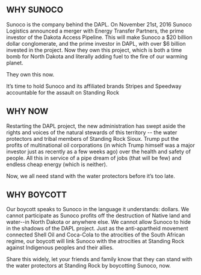 ## WHY SUNOCO

Sunoco is the company behind the DAPL. On November 21st, 2016 Sunoco Logistics
announced a merger with Energy Transfer Partners, the prime investor of the
Dakota Access Pipeline. This will make Sunoco a $20 billion dollar conglomerate,
and the prime investor in DAPL, with over $6 billion invested in the project.
Now they own this project, which is both a time bomb for North Dakota and
literally adding fuel to the fire of our warming planet.

They own this now.

It’s time to hold Sunoco and its affiliated brands Stripes and Speedway accountable
for the assault on Standing Rock

## WHY NOW

Restarting the DAPL project, the new administration has swept aside the rights
and voices of the natural stewards of this territory -- the water protectors and
tribal members of Standing Rock Sioux. Trump put the profits of multinational
oil corporations (in which Trump himself was a major investor just as recently
as a few weeks ago) over the health and safety of people. All this in service of
a pipe dream of jobs (that will be few) and endless cheap energy (which is
neither).

Now, we all need stand with the water protectors before it’s too late.

## WHY BOYCOTT

Our boycott speaks to Sunoco in the language it understands: dollars. We cannot
participate as Sunoco profits off the destruction of Native land and water--in
North Dakota or anywhere else. We cannot allow Sunoco to hide in the shadows of
the DAPL project. Just as the anti-apartheid movement connected Shell Oil and
Coca-Cola to the atrocities of the South African regime, our boycott will link
Sunoco with the atrocities at Standing Rock against Indigenous peoples and their
allies.

Share this widely, let your friends and family know that they can stand
with the water protectors at Standing Rock by boycotting Sunoco, now.  
